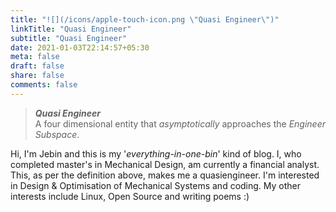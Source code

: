 ```yaml
---
title: "![](/icons/apple-touch-icon.png \"Quasi Engineer\")"
linkTitle: "Quasi Engineer"
subtitle: "Quasi Engineer"
date: 2021-01-03T22:14:57+05:30
meta: false
draft: false
share: false
comments: false
---
```



>***Quasi Engineer***\
>A four dimensional entity that _asymptotically_ approaches the _Engineer Subspace_.

Hi, I'm Jebin and this is my '*everything-in-one-bin*' kind of blog. I, who completed master's in Mechanical Design, am currently a financial analyst. This, as per the definition above, makes me a quasiengineer. I'm interested in Design & Optimisation of Mechanical Systems and coding. My other interests include Linux, Open Source and writing poems :)
